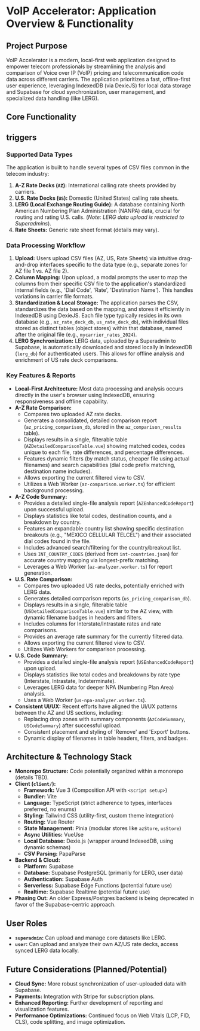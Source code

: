 # VoIP Accelerator: Application Overview & Functionality

## Project Purpose

VoIP Accelerator is a modern, local-first web application designed to empower telecom professionals by streamlining the analysis and comparison of Voice over IP (VoIP) pricing and telecommunication code data across different carriers. The application prioritizes a fast, offline-first user experience, leveraging IndexedDB (via DexieJS) for local data storage and Supabase for cloud synchronization, user management, and specialized data handling (like LERG).

## Core Functionality
## triggers
### Supported Data Types

The application is built to handle several types of CSV files common in the telecom industry:

1.  **A-Z Rate Decks (`AZ`):** International calling rate sheets provided by carriers.
2.  **U.S. Rate Decks (`US`):** Domestic (United States) calling rate sheets.
3.  **LERG (Local Exchange Routing Guide):** A database containing North American Numbering Plan Administration (NANPA) data, crucial for routing and rating U.S. calls. (_Note: LERG data upload is restricted to Superadmins_).
4.  **Rate Sheets:** Generic rate sheet format (details may vary).

### Data Processing Workflow

1.  **Upload:** Users upload CSV files (AZ, US, Rate Sheets) via intuitive drag-and-drop interfaces specific to the data type (e.g., separate zones for AZ file 1 vs. AZ file 2).
2.  **Column Mapping:** Upon upload, a modal prompts the user to map the columns from their specific CSV file to the application's standardized internal fields (e.g., 'Dial Code', 'Rate', 'Destination Name'). This handles variations in carrier file formats.
3.  **Standardization & Local Storage:** The application parses the CSV, standardizes the data based on the mapping, and stores it efficiently in IndexedDB using DexieJS. Each file type typically resides in its own database (e.g., `az_rate_deck_db`, `us_rate_deck_db`), with individual files stored as distinct tables (object stores) within that database, named after the original file (e.g., `mycarrier_rates_2024`).
4.  **LERG Synchronization:** LERG data, uploaded by a Superadmin to Supabase, is automatically downloaded and stored locally in IndexedDB (`lerg_db`) for authenticated users. This allows for offline analysis and enrichment of US rate deck comparisons.

### Key Features & Reports

- **Local-First Architecture:** Most data processing and analysis occurs directly in the user's browser using IndexedDB, ensuring responsiveness and offline capability.
- **A-Z Rate Comparison:**
  - Compares two uploaded AZ rate decks.
  - Generates a consolidated, detailed comparison report (`az_pricing_comparison_db`, stored in the `az_comparison_results` table).
  - Displays results in a single, filterable table (`AZDetailedComparisonTable.vue`) showing matched codes, codes unique to each file, rate differences, and percentage differences.
  - Features dynamic filters (by match status, cheaper file using actual filenames) and search capabilities (dial code prefix matching, destination name includes).
  - Allows exporting the current filtered view to CSV.
  - Utilizes a Web Worker (`az-comparison.worker.ts`) for efficient background processing.
- **A-Z Code Summary:**
  - Provides a detailed single-file analysis report (`AZEnhancedCodeReport`) upon successful upload.
  - Displays statistics like total codes, destination counts, and a breakdown by country.
  - Features an expandable country list showing specific destination breakouts (e.g., "MEXICO CELLULAR TELCEL") and their associated dial codes found in the file.
  - Includes advanced search/filtering for the country/breakout list.
  - Uses `INT_COUNTRY_CODES` (derived from `int-countries.json`) for accurate country mapping via longest-prefix matching.
  - Leverages a Web Worker (`az-analyzer.worker.ts`) for report generation.
- **U.S. Rate Comparison:**
  - Compares two uploaded US rate decks, potentially enriched with LERG data.
  - Generates detailed comparison reports (`us_pricing_comparison_db`).
  - Displays results in a single, filterable table (`USDetailedComparisonTable.vue`) similar to the AZ view, with dynamic filename badges in headers and filters.
  - Includes columns for Interstate/Intrastate rates and rate comparisons.
  - Provides an average rate summary for the currently filtered data.
  - Allows exporting the current filtered view to CSV.
  - Utilizes Web Workers for comparison processing.
- **U.S. Code Summary:**
  - Provides a detailed single-file analysis report (`USEnhancedCodeReport`) upon upload.
  - Displays statistics like total codes and breakdowns by rate type (Interstate, Intrastate, Indeterminate).
  - Leverages LERG data for deeper NPA (Numbering Plan Area) analysis.
  - Uses a Web Worker (`us-npa-analyzer.worker.ts`).
- **Consistent UI/UX:** Recent efforts have aligned the UI/UX patterns between the AZ and US sections, including:
  - Replacing drop zones with summary components (`AzCodeSummary`, `USCodeSummary`) after successful upload.
  - Consistent placement and styling of 'Remove' and 'Export' buttons.
  - Dynamic display of filenames in table headers, filters, and badges.

## Architecture & Technology Stack

- **Monorepo Structure:** Code potentially organized within a monorepo (details TBD).
- **Client (`client/`):**
  - **Framework:** Vue 3 (Composition API with `<script setup>`)
  - **Bundler:** Vite
  - **Language:** TypeScript (strict adherence to types, interfaces preferred, no enums)
  - **Styling:** Tailwind CSS (utility-first, custom theme integration)
  - **Routing:** Vue Router
  - **State Management:** Pinia (modular stores like `azStore`, `usStore`)
  - **Async Utilities:** VueUse
  - **Local Database:** Dexie.js (wrapper around IndexedDB, using dynamic schemas)
  - **CSV Parsing:** PapaParse
- **Backend & Cloud:**
  - **Platform:** Supabase
  - **Database:** Supabase PostgreSQL (primarily for LERG, user data)
  - **Authentication:** Supabase Auth
  - **Serverless:** Supabase Edge Functions (potential future use)
  - **Realtime:** Supabase Realtime (potential future use)
- **Phasing Out:** An older Express/Postgres backend is being deprecated in favor of the Supabase-centric approach.

## User Roles

- **`superadmin`:** Can upload and manage core datasets like LERG.
- **`user`:** Can upload and analyze their own AZ/US rate decks, access synced LERG data locally.

## Future Considerations (Planned/Potential)

- **Cloud Sync:** More robust synchronization of user-uploaded data with Supabase.
- **Payments:** Integration with Stripe for subscription plans.
- **Enhanced Reporting:** Further development of reporting and visualization features.
- **Performance Optimizations:** Continued focus on Web Vitals (LCP, FID, CLS), code splitting, and image optimization.
